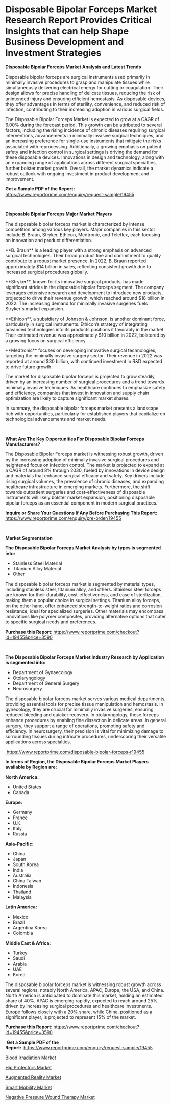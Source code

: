 <p><h1>Disposable Bipolar Forceps Market Research Report Provides Critical Insights that can help Shape Business Development and Investment Strategies</h1></p><p><strong>Disposable Bipolar Forceps Market Analysis and Latest Trends</strong></p>
<p><p>Disposable bipolar forceps are surgical instruments used primarily in minimally invasive procedures to grasp and manipulate tissues while simultaneously delivering electrical energy for cutting or coagulation. Their design allows for precise handling of delicate tissues, reducing the risk of unintended injury and ensuring efficient hemostasis. As disposable devices, they offer advantages in terms of sterility, convenience, and reduced risk of infection, contributing to their increasing adoption in various surgical fields.</p><p>The Disposable Bipolar Forceps Market is expected to grow at a CAGR of 6.00% during the forecast period. This growth can be attributed to several factors, including the rising incidence of chronic diseases requiring surgical interventions, advancements in minimally invasive surgical techniques, and an increasing preference for single-use instruments that mitigate the risks associated with reprocessing. Additionally, a growing emphasis on patient safety and infection control in surgical settings is driving the demand for these disposable devices. Innovations in design and technology, along with an expanding range of applications across different surgical specialties, further bolster market growth. Overall, the market dynamics indicate a robust outlook with ongoing investment in product development and improvement.</p></p>
<p><strong>Get a Sample PDF of the Report:&nbsp;</strong> <a href="https://www.reportprime.com/enquiry/request-sample/19455?utm_campaign=1843&utm_medium=2&utm_source=Github&utm_content=ia&utm_term=23112024&utm_id=disposable-bipolar-forceps">https://www.reportprime.com/enquiry/request-sample/19455</a></p>
<p>&nbsp;</p>
<p><strong>Disposable Bipolar Forceps Major Market Players</strong></p>
<p><p>The disposable bipolar forceps market is characterized by intense competition among various key players. Major companies in this sector include B. Braun, Stryker, Ethicon, Medtronic, and Teleflex, each focusing on innovation and product differentiation.</p><p>**B. Braun** is a leading player with a strong emphasis on advanced surgical technologies. Their broad product line and commitment to quality contribute to a robust market presence. In 2022, B. Braun reported approximately $14 billion in sales, reflecting consistent growth due to increased surgical procedures globally.</p><p>**Stryker**, known for its innovative surgical products, has made significant strides in the disposable bipolar forceps segment. The company leverages extensive research and development to introduce new products, projected to drive their revenue growth, which reached around $18 billion in 2022. The increasing demand for minimally invasive surgeries fuels Stryker's market expansion.</p><p>**Ethicon**, a subsidiary of Johnson & Johnson, is another dominant force, particularly in surgical instruments. Ethicon’s strategy of integrating advanced technologies into its products positions it favorably in the market. Their estimated revenue was approximately $10 billion in 2022, bolstered by a growing focus on surgical efficiency.</p><p>**Medtronic** focuses on developing innovative surgical technologies, targeting the minimally invasive surgery sector. Their revenue in 2022 was reported at around $30 billion, with continued investment in R&D expected to drive future growth.</p><p>The market for disposable bipolar forceps is projected to grow steadily, driven by an increasing number of surgical procedures and a trend towards minimally invasive techniques. As healthcare continues to emphasize safety and efficiency, companies that invest in innovation and supply chain optimization are likely to capture significant market shares. </p><p>In summary, the disposable bipolar forceps market presents a landscape rich with opportunities, particularly for established players that capitalize on technological advancements and market needs.</p></p>
<p>&nbsp;</p>
<p><strong>What Are The Key Opportunities For Disposable Bipolar Forceps Manufacturers?</strong></p>
<p><p>The Disposable Bipolar Forceps market is witnessing robust growth, driven by the increasing adoption of minimally invasive surgical procedures and heightened focus on infection control. The market is projected to expand at a CAGR of around 8% through 2030, fueled by innovations in device design and materials that enhance surgical efficacy and safety. Key drivers include rising surgical volumes, the prevalence of chronic diseases, and expanding healthcare infrastructure in emerging markets. Furthermore, the shift towards outpatient surgeries and cost-effectiveness of disposable instruments will likely bolster market expansion, positioning disposable bipolar forceps as an essential component in modern surgical practices.</p></p>
<p><strong>Inquire or Share Your Questions If Any Before Purchasing This Report:</strong> <a href="https://www.reportprime.com/enquiry/pre-order/19455?utm_campaign=1843&utm_medium=2&utm_source=Github&utm_content=ia&utm_term=23112024&utm_id=disposable-bipolar-forceps">https://www.reportprime.com/enquiry/pre-order/19455</a></p>
<p>&nbsp;</p>
<p><strong>Market Segmentation</strong></p>
<p><strong>The Disposable Bipolar Forceps Market Analysis by types is segmented into:</strong></p>
<p><ul><li>Stainless Steel Material</li><li>Titanium Alloy Material</li><li>Other</li></ul></p>
<p><p>The disposable bipolar forceps market is segmented by material types, including stainless steel, titanium alloy, and others. Stainless steel forceps are known for their durability, cost-effectiveness, and ease of sterilization, making them a popular choice in surgical settings. Titanium alloy forceps, on the other hand, offer enhanced strength-to-weight ratios and corrosion resistance, ideal for specialized surgeries. Other materials may encompass innovations like polymer composites, providing alternative options that cater to specific surgical needs and preferences.</p></p>
<p><strong>Purchase this Report:&nbsp;</strong><a href="https://www.reportprime.com/checkout?id=19455&price=3590&utm_campaign=1843&utm_medium=2&utm_source=Github&utm_content=ia&utm_term=23112024&utm_id=disposable-bipolar-forceps">https://www.reportprime.com/checkout?id=19455&price=3590</a></p>
<p>&nbsp;</p>
<p><strong>The Disposable Bipolar Forceps Market Industry Research by Application is segmented into:</strong></p>
<p><ul><li>Department of Gynaecology</li><li>Otolaryngology</li><li>Department of General Surgery</li><li>Neurosurgery</li></ul></p>
<p><p>The disposable bipolar forceps market serves various medical departments, providing essential tools for precise tissue manipulation and hemostasis. In gynecology, they are crucial for minimally invasive surgeries, ensuring reduced bleeding and quicker recovery. In otolaryngology, these forceps enhance procedures by enabling fine dissection in delicate areas. In general surgery, they support a range of operations, promoting safety and efficiency. In neurosurgery, their precision is vital for minimizing damage to surrounding tissues during intricate procedures, underscoring their versatile applications across specialties.</p></p>
<p><a href="https://www.reportprime.com/disposable-bipolar-forceps-r19455?utm_campaign=1843&utm_medium=2&utm_source=Github&utm_content=ia&utm_term=23112024&utm_id=disposable-bipolar-forceps">&nbsp;https://www.reportprime.com/disposable-bipolar-forceps-r19455</a></p>
<p><strong>In terms of Region, the Disposable Bipolar Forceps Market Players available by Region are:</strong></p>
<p>
    <p> <strong> North America: </strong>
        <ul>
            <li>United States</li>
            <li>Canada</li>
        </ul>
        </p> 
    <p> <strong> Europe: </strong>
        <ul>
            <li>Germany</li>
            <li>France</li>
            <li>U.K.</li>
            <li>Italy</li>
            <li>Russia</li>
        </ul>
        </p> 
    <p> <strong> Asia-Pacific: </strong>
        <ul>
            <li>China</li>
            <li>Japan</li>
            <li>South Korea</li>
            <li>India</li>
            <li>Australia</li>
            <li>China Taiwan</li>
            <li>Indonesia</li>
            <li>Thailand</li>
            <li>Malaysia</li>
        </ul>
        </p> 
    <p> <strong> Latin America: </strong>
        <ul>
            <li>Mexico</li>
            <li>Brazil</li>
            <li>Argentina Korea</li>
            <li>Colombia</li>
        </ul>
        </p> 
    <p> <strong> Middle East & Africa: </strong>
        <ul>
            <li>Turkey</li>
            <li>Saudi</li>
            <li>Arabia</li>
            <li>UAE</li>
            <li>Korea</li>
        </ul>
    </p>
    </p>
<p><p>The disposable bipolar forceps market is witnessing robust growth across several regions, notably North America, APAC, Europe, the USA, and China. North America is anticipated to dominate this market, holding an estimated share of 40%. APAC is emerging rapidly, expected to reach around 25%, driven by increasing surgical procedures and healthcare investments. Europe follows closely with a 20% share, while China, positioned as a significant player, is projected to represent 15% of the market.</p></p>
<p><strong>Purchase this Report: </strong><a href="https://www.reportprime.com/checkout?id=19455&price=3590&utm_campaign=1843&utm_medium=2&utm_source=Github&utm_content=ia&utm_term=23112024&utm_id=disposable-bipolar-forceps">https://www.reportprime.com/checkout?id=19455&price=3590</a></p>
<p>&nbsp;<strong>Get a Sample PDF of the Report:&nbsp;&nbsp;</strong><a href="https://www.reportprime.com/enquiry/request-sample/19455?utm_campaign=1843&utm_medium=2&utm_source=Github&utm_content=ia&utm_term=23112024&utm_id=disposable-bipolar-forceps">https://www.reportprime.com/enquiry/request-sample/19455</a></p>
<p><strong></strong></p>
<p><p><a href="https://www.linkedin.com/pulse/blood-irradiation-research-study-market-outlook-regulatory-jugje?utm_campaign=1843&utm_medium=2&utm_source=Github&utm_content=ia&utm_term=23112024&utm_id=disposable-bipolar-forceps">Blood Irradiation Market</a></p><p><a href="https://www.linkedin.com/pulse/frameworks-advancements-hip-protectors-market-key-findings-ysgre?utm_campaign=1843&utm_medium=2&utm_source=Github&utm_content=ia&utm_term=23112024&utm_id=disposable-bipolar-forceps">Hip Protectors Market</a></p><p><a href="https://issuu.com/reportprime-2/docs/augmented-reality-market-size-2030._ed2a98f2843867?utm_campaign=1843&utm_medium=2&utm_source=Github&utm_content=ia&utm_term=23112024&utm_id=disposable-bipolar-forceps">Augmented Reality Market</a></p><p><a href="https://issuu.com/reportprime-2/docs/smart-mobility-market-size-2030.ppt_017a6e80f79413?utm_campaign=1843&utm_medium=2&utm_source=Github&utm_content=ia&utm_term=23112024&utm_id=disposable-bipolar-forceps">Smart Mobility Market</a></p><p><a href="https://www.linkedin.com/pulse/global-negative-pressure-wound-therapy-market-sector2024-lxgde?utm_campaign=1843&utm_medium=2&utm_source=Github&utm_content=ia&utm_term=23112024&utm_id=disposable-bipolar-forceps">Negative Pressure Wound Therapy Market</a></p></p>